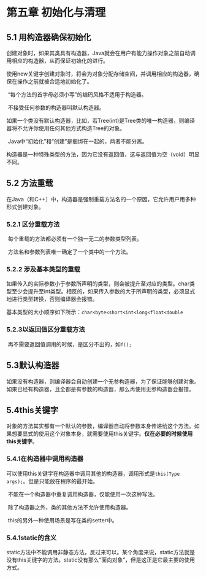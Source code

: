# 第五章 初始化与清理

## 5.1 用构造器确保初始化

​	创建对象时，如果其类具有构造器，Java就会在用户有能力操作对象之前自动调用相应的构造器，从而保证初始化的进行。

​	使用new关键字创建对象时，将会为对象分配存储空间，并调用相应的构造器，确保在操作之前就被合适地初始化了。

​	“每个方法的首字母必须小写”的编码风格不适用于构造器。

​	不接受任何参数的构造器叫默认构造器。

​	如果一个类没有默认构造器，比如，若Tree(int)是Tree类的唯一构造器，则编译器将不允许你使用任何其他方式构造Tree的对象。

​	Java中“初始化”和“创建”是捆绑在一起的，两者不能分离。

​	构造器是一种特殊类型的方法，因为它没有返回值，这与返回值为空（void）明显不同。

## 5.2 方法重载

​	在Java（和C++）中，构造器是强制重载方法名的一个原因，它允许用户用多种形式创建对象。

 ### 5.2.1 区分重载方法

​	每个重载的方法都必须有一个独一无二的参数类型列表。

​	方法名和参数列表唯一确定了一个类中的一个方法。

### 5.2.2 涉及基本类型的重载

​	如果传入的实际参数小于参数所声明的类型，则会被提升至对应的类型。char类型至少会提升至int类型。相反的，如果传入参数的大于所声明的类型，必须显式地进行类型转换，否则编译器会报错。

​	基本类型的大小顺序如下所示：```char<byte<short<int<long<float<double```

### 5.2.3以返回值区分重载方法

​	再不需要返回值调用的时候，是区分不出的，如```f();```

## 5.3默认构造器

​	如果没有构造器，则编译器会自动创建一个无参构造器，为了保证能够创建对象。如果已经有构造器，且全都是有参数的构造器，那么再使用无参构造器会报错。

## 5.4this关键字

​	对象的方法其实都有一个默认的参数，编译器自动将参数本身传递给这个方法。如果想要显式的使用这个对象本身，就需要使用this关键字。**仅在必要的时候使用this关键字**。

### 5.4.1在构造器中调用构造器

​	可以使用this关键字在构造器中调用其他的构造器，调用形式是```this(Type args);```。但是只能放在程序的最开始。

​	不能在一个构造器中重复调用构造器，仅能使用一次这种写法。

​	除了构造器之外，类的其他方法不允许使用构造器。

​	this的另外一种使用场景是写在类的setter中。

### 5.4.1static的含义

​	static方法中不能调用非静态方法，反过来可以。某个角度来说，static方法就是没有this关键字的方法。static没有那么“面向对象”，但是这正是它最主要的使用方式。

